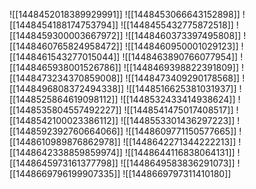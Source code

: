 ![[1448452018389929991]]
![[1448453066643152898]]
![[1448454188174753794]]
![[1448455432775872518]]
![[1448459300003667972]]
![[1448460373397495808]]
![[1448460765824958472]]
![[1448460950001029123]]
![[1448461543277015044]]
![[1448463890766077954]]
![[1448465938001526786]]
![[1448469398822391809]]
![[1448473234370859008]]
![[1448473409290178568]]
![[1448496808372494338]]
![[1448516625381031937]]
![[1448525864619098112]]
![[1448532433414938624]]
![[1448535804557492227]]
![[1448541475017408517]]
![[1448542100023386112]]
![[1448553301436297223]]
![[1448592392760664066]]
![[1448609771150577665]]
![[1448610989876862978]]
![[1448642271344222213]]
![[1448642338859859974]]
![[1448644116838064131]]
![[1448645973161377798]]
![[1448649583836291073]]
![[1448669796199907335]]
![[1448669797311410180]]
